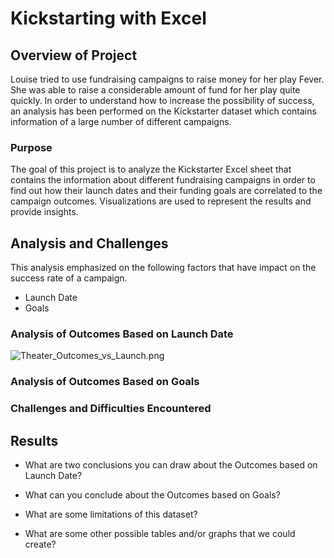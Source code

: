 # Kickstarting with Excel

## Overview of Project

Louise tried to use fundraising campaigns to raise money for her play Fever. She was able to raise a considerable amount of fund for her play quite quickly. In order to understand how to increase the possibility of success, an analysis has been performed on the Kickstarter dataset which contains information of a large number of different campaigns. 

### Purpose

The goal of this project is to analyze the Kickstarter Excel sheet that contains the information about different fundraising campaigns in order to find out how their launch dates and their funding goals are correlated to the campaign outcomes. Visualizations are used to represent the results and provide insights.

## Analysis and Challenges

This analysis emphasized on the following factors that have impact on the success rate of a campaign.
- Launch Date
- Goals

### Analysis of Outcomes Based on Launch Date

![Theater_Outcomes_vs_Launch.png](kickstarter-analysis/resources/Theater_Outcomes_vs_Launch.png)

### Analysis of Outcomes Based on Goals

### Challenges and Difficulties Encountered

## Results

- What are two conclusions you can draw about the Outcomes based on Launch Date?

- What can you conclude about the Outcomes based on Goals?

- What are some limitations of this dataset?

- What are some other possible tables and/or graphs that we could create?
